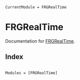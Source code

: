 ```@meta
CurrentModule = FRGRealTime
```

# FRGRealTime

Documentation for [FRGRealTime](https://github.com/Yangyang-Tan/FRGRealTime.jl).

<!-- ```@contents
``` -->


## Index
```@index
```

```@autodocs
Modules = [FRGRealTime]
```
